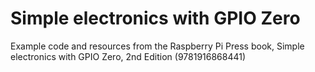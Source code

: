 # Simple electronics with GPIO Zero

Example code and resources from the Raspberry Pi Press book, Simple electronics with GPIO Zero, 2nd Edition (9781916868441)
